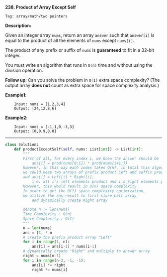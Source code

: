 **238. Product of Array Except Self**

```Tag: array/math/two pointers```

**Description:**

Given an integer array ```nums```, return an array ```answer``` such that ```answer[i]``` is equal to the product of all the elements of ```nums``` except ```nums[i]```.

The product of any prefix or suffix of ```nums``` is **guaranteed** to fit in a 32-bit integer.

You must write an algorithm that runs in ```O(n)``` time and without using the division operation.

**Follow up**: Can you solve the problem in ```O(1)``` extra space complexity? (The output array **does not** count as extra space for space complexity analysis.)

**Example1**:

        Input: nums = [1,2,3,4]
        Output: [24,12,8,6]

**Example2**:

        Input: nums = [-1,1,0,-3,3]
        Output: [0,0,9,0,0]

-----------

```python
class Solution:
    def productExceptSelf(self, nums: List[int]) -> List[int]:
        """
        First of all, for every index i, we know the answer should be
            ans[i] = prod(nums[0:i]) * prod(nums[i+1:])
        however, in this way each index takes O(n), in total this algorithm is O(n^2)
        we could keep two arrays of prefix product Left and suffix product Right
        and ans[i] = Left[i] * Right[i], 
            i.e. all i's left elements product and i's right elements product
        However, this would result in O(n) space complexity
        In order to get the O(1) space complexity optimization,
        we utilize the ans result to first store Left array
            and dynamically create Right array
        
        denote n := len(nums)
        Time Complexity : O(n)
        Space Complexity : O(1)
        """
        n = len(nums)
        ans = [1] * n
        # create the prefix product array "Left"
        for i in range(1, n):
            ans[i] = ans[i-1] * nums[i-1]
        # dynamically create "Right" and multiply to answer array
        right = nums[n-1]
        for i in range(n-2, -1, -1):
            ans[i] *= right
            right *= nums[i]
```
